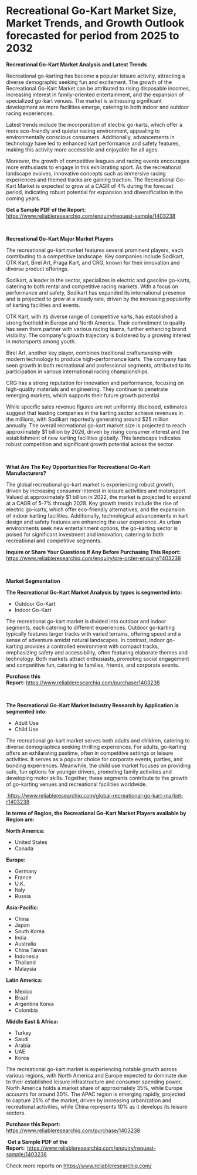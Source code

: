 <p><h1>Recreational Go-Kart Market Size, Market Trends, and Growth Outlook forecasted for period from 2025 to 2032</h1></p><p><strong>Recreational Go-Kart Market Analysis and Latest Trends</strong></p>
<p><p>Recreational go-karting has become a popular leisure activity, attracting a diverse demographic seeking fun and excitement. The growth of the Recreational Go-Kart Market can be attributed to rising disposable incomes, increasing interest in family-oriented entertainment, and the expansion of specialized go-kart venues. The market is witnessing significant development as more facilities emerge, catering to both indoor and outdoor racing experiences. </p><p>Latest trends include the incorporation of electric go-karts, which offer a more eco-friendly and quieter racing environment, appealing to environmentally conscious consumers. Additionally, advancements in technology have led to enhanced kart performance and safety features, making this activity more accessible and enjoyable for all ages. </p><p>Moreover, the growth of competitive leagues and racing events encourages more enthusiasts to engage in this exhilarating sport. As the recreational landscape evolves, innovative concepts such as immersive racing experiences and themed tracks are gaining traction. The Recreational Go-Kart Market is expected to grow at a CAGR of 4% during the forecast period, indicating robust potential for expansion and diversification in the coming years.</p></p>
<p><strong>Get a Sample PDF of the Report:&nbsp;</strong> <a href="https://www.reliableresearchiq.com/enquiry/request-sample/1403238?utm_campaign=1141&utm_medium=2&utm_source=Github&utm_content=ia&utm_term=12012025&utm_id=recreational-go-kart">https://www.reliableresearchiq.com/enquiry/request-sample/1403238</a></p>
<p>&nbsp;</p>
<p><strong>Recreational Go-Kart Major Market Players</strong></p>
<p><p>The recreational go-kart market features several prominent players, each contributing to a competitive landscape. Key companies include Sodikart, OTK Kart, Birel Art, Praga Kart, and CRG, known for their innovation and diverse product offerings.</p><p>Sodikart, a leader in the sector, specializes in electric and gasoline go-karts, catering to both rental and competitive racing markets. With a focus on performance and safety, Sodikart has expanded its international presence and is projected to grow at a steady rate, driven by the increasing popularity of karting facilities and events.</p><p>OTK Kart, with its diverse range of competitive karts, has established a strong foothold in Europe and North America. Their commitment to quality has seen them partner with various racing teams, further enhancing brand visibility. The company's growth trajectory is bolstered by a growing interest in motorsports among youth.</p><p>Birel Art, another key player, combines traditional craftsmanship with modern technology to produce high-performance karts. The company has seen growth in both recreational and professional segments, attributed to its participation in various international racing championships.</p><p>CRG has a strong reputation for innovation and performance, focusing on high-quality materials and engineering. They continue to penetrate emerging markets, which supports their future growth potential.</p><p>While specific sales revenue figures are not uniformly disclosed, estimates suggest that leading companies in the karting sector achieve revenues in the millions, with Sodikart reportedly generating around $25 million annually. The overall recreational go-kart market size is projected to reach approximately $1 billion by 2026, driven by rising consumer interest and the establishment of new karting facilities globally. This landscape indicates robust competition and significant growth potential across the sector.</p></p>
<p>&nbsp;</p>
<p><strong>What Are The Key Opportunities For Recreational Go-Kart Manufacturers?</strong></p>
<p><p>The global recreational go-kart market is experiencing robust growth, driven by increasing consumer interest in leisure activities and motorsport. Valued at approximately $1 billion in 2022, the market is projected to expand at a CAGR of 5-7% through 2028. Key growth trends include the rise of electric go-karts, which offer eco-friendly alternatives, and the expansion of indoor karting facilities. Additionally, technological advancements in kart design and safety features are enhancing the user experience. As urban environments seek new entertainment options, the go-karting sector is poised for significant investment and innovation, catering to both recreational and competitive segments.</p></p>
<p><strong>Inquire or Share Your Questions If Any Before Purchasing This Report:</strong> <a href="https://www.reliableresearchiq.com/enquiry/pre-order-enquiry/1403238?utm_campaign=1141&utm_medium=2&utm_source=Github&utm_content=ia&utm_term=12012025&utm_id=recreational-go-kart">https://www.reliableresearchiq.com/enquiry/pre-order-enquiry/1403238</a></p>
<p>&nbsp;</p>
<p><strong>Market Segmentation</strong></p>
<p><strong>The Recreational Go-Kart Market Analysis by types is segmented into:</strong></p>
<p><ul><li>Outdoor Go-Kart</li><li>Indoor Go-Kart</li></ul></p>
<p><p>The recreational go-kart market is divided into outdoor and indoor segments, each catering to different experiences. Outdoor go-karting typically features larger tracks with varied terrains, offering speed and a sense of adventure amidst natural landscapes. In contrast, indoor go-karting provides a controlled environment with compact tracks, emphasizing safety and accessibility, often featuring elaborate themes and technology. Both markets attract enthusiasts, promoting social engagement and competitive fun, catering to families, friends, and corporate events.</p></p>
<p><strong>Purchase this Report:&nbsp;</strong><a href="https://www.reliableresearchiq.com/purchase/1403238?utm_campaign=1141&utm_medium=2&utm_source=Github&utm_content=ia&utm_term=12012025&utm_id=recreational-go-kart">https://www.reliableresearchiq.com/purchase/1403238</a></p>
<p>&nbsp;</p>
<p><strong>The Recreational Go-Kart Market Industry Research by Application is segmented into:</strong></p>
<p><ul><li>Adult Use</li><li>Child Use</li></ul></p>
<p><p>The recreational go-kart market serves both adults and children, catering to diverse demographics seeking thrilling experiences. For adults, go-karting offers an exhilarating pastime, often in competitive settings or leisure activities. It serves as a popular choice for corporate events, parties, and bonding experiences. Meanwhile, the child use market focuses on providing safe, fun options for younger drivers, promoting family activities and developing motor skills. Together, these segments contribute to the growth of go-karting venues and recreational facilities worldwide.</p></p>
<p><a href="https://www.reliableresearchiq.com/global-recreational-go-kart-market-r1403238?utm_campaign=1141&utm_medium=2&utm_source=Github&utm_content=ia&utm_term=12012025&utm_id=recreational-go-kart">&nbsp;https://www.reliableresearchiq.com/global-recreational-go-kart-market-r1403238</a></p>
<p><strong>In terms of Region, the Recreational Go-Kart Market Players available by Region are:</strong></p>
<p>
    <p> <strong> North America: </strong>
        <ul>
            <li>United States</li>
            <li>Canada</li>
        </ul>
        </p> 
    <p> <strong> Europe: </strong>
        <ul>
            <li>Germany</li>
            <li>France</li>
            <li>U.K.</li>
            <li>Italy</li>
            <li>Russia</li>
        </ul>
        </p> 
    <p> <strong> Asia-Pacific: </strong>
        <ul>
            <li>China</li>
            <li>Japan</li>
            <li>South Korea</li>
            <li>India</li>
            <li>Australia</li>
            <li>China Taiwan</li>
            <li>Indonesia</li>
            <li>Thailand</li>
            <li>Malaysia</li>
        </ul>
        </p> 
    <p> <strong> Latin America: </strong>
        <ul>
            <li>Mexico</li>
            <li>Brazil</li>
            <li>Argentina Korea</li>
            <li>Colombia</li>
        </ul>
        </p> 
    <p> <strong> Middle East & Africa: </strong>
        <ul>
            <li>Turkey</li>
            <li>Saudi</li>
            <li>Arabia</li>
            <li>UAE</li>
            <li>Korea</li>
        </ul>
    </p>
    </p>
<p><p>The recreational go-kart market is experiencing notable growth across various regions, with North America and Europe expected to dominate due to their established leisure infrastructure and consumer spending power. North America holds a market share of approximately 35%, while Europe accounts for around 30%. The APAC region is emerging rapidly, projected to capture 25% of the market, driven by increasing urbanization and recreational activities, while China represents 10% as it develops its leisure sectors.</p></p>
<p><strong>Purchase this Report: </strong><a href="https://www.reliableresearchiq.com/purchase/1403238?utm_campaign=1141&utm_medium=2&utm_source=Github&utm_content=ia&utm_term=12012025&utm_id=recreational-go-kart">https://www.reliableresearchiq.com/purchase/1403238</a></p>
<p>&nbsp;<strong>Get a Sample PDF of the Report:&nbsp;&nbsp;</strong><a href="https://www.reliableresearchiq.com/enquiry/request-sample/1403238?utm_campaign=1141&utm_medium=2&utm_source=Github&utm_content=ia&utm_term=12012025&utm_id=recreational-go-kart">https://www.reliableresearchiq.com/enquiry/request-sample/1403238</a></p>
<p><strong></strong></p>
<p>Check more reports on <a href="https://www.reliableresearchiq.com/?utm_campaign=1141&utm_medium=2&utm_source=Github&utm_content=ia&utm_term=12012025&utm_id=recreational-go-kart">https://www.reliableresearchiq.com/</a></p>